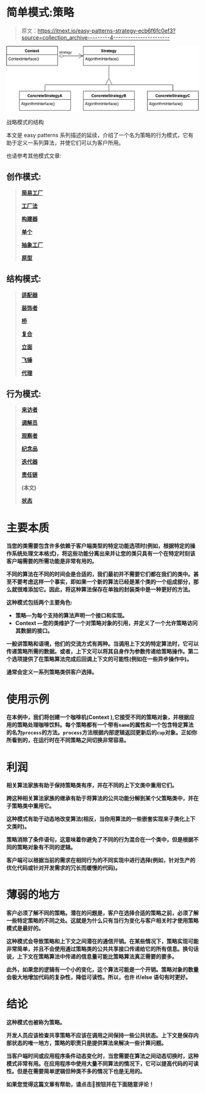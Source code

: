 # 简单模式:策略

> 原文：<https://itnext.io/easy-patterns-strategy-ecb6f6fc0ef3?source=collection_archive---------4----------------------->

![](img/dd933187a45f55ebeda5fb8d33d6bea3.png)

战略模式的结构

本文是 easy patterns 系列描述的延续，介绍了一个名为策略的行为模式，它有助于定义一系列算法，并使它们可以为客户所用。

也请参考其他模式文章:

## 创作模式:

> [**简易工厂**](/easy-patterns-simple-factory-b946a086fd7e)
> 
> [**工厂法**](/easy-patterns-factory-method-5f27385ac5c)
> 
> [**构建器**](/easy-patterns-builder-d85655bcf8aa)
> 
> [**单个**](/easy-patterns-singleton-283356fb29bf)
> 
> [**抽象工厂**](/easy-patterns-abstract-factory-2325cb398fc6)
> 
> [**原型**](/easy-patterns-prototype-e03ec6962f89)

## 结构模式:

> [**适配器**](/easy-patterns-adapter-9b5806cb346f)
> 
> [**装饰者**](/easy-patterns-decorator-eaa96c0550ea)
> 
> [**桥**](/easy-patterns-bridge-28d50dc25f9f)
> 
> [**复合**](/easy-patterns-composite-8b28aa1f158)
> 
> [**立面**](/easy-patterns-facade-8cb185f4f44f)
> 
> [**飞锤**](/easy-patterns-flyweight-dab4c018f7f5)
> 
> [**代理**](/easy-patterns-proxy-45fc3a648020)

## 行为模式:

> [**来访者**](/easy-patterns-visitor-b8ef57eb957)
> 
> [**调解员**](/easy-patterns-mediator-e0bf18fefdf9)
> 
> [**观察者**](/easy-patterns-observer-63c832d41ffd)
> 
> [**纪念品**](/easy-patterns-memento-ce966cec7478)
> 
> [**迭代器**](/easy-patterns-iterator-f5c0dd85957)
> 
> [**责任链**](/easy-patterns-chain-of-responsibility-9a84307ad837)
> 
> [](/easy-patterns-strategy-ecb6f6fc0ef3)****(本文)****
> 
> ****[**状态**](/easy-patterns-state-ec87a1a487b4)****

# ****主要本质****

****当您的类需要包含许多依赖于客户端类型的特定功能选项时(例如，根据特定的操作系统处理文本格式)，将这些功能分离出来并让您的类只具有一个在特定时刻该客户端需要的所需功能是非常有用的。****

****不同的算法在不同的时间会是合适的，我们最初并不需要它们都在我们的类中。甚至不要考虑这样一个事实，即如果一个新的算法已经是某个类的一个组成部分，那么就很难添加它。因此，将这种算法保存在单独的封装类中是一种更好的方法。****

****这种模式包括两个主要角色:****

*   ******策略**—为每个支持的算法声明一个接口和实现。****
*   ******Context** —您的类维护了一个对策略对象的引用，并定义了一个允许策略访问其数据的接口。****

****一般讲策略和语境，他们的交流方式有两种。当调用**上下文**的特定算法时，它可以传递**策略**所需的数据。或者，**上下文**可以将其自身作为参数传递给**策略**操作。第二个选项提供了在策略算法完成后回调上下文的可能性(例如在一些异步操作中)。****

****通常会定义一系列**策略**类供客户选择。****

# ****使用示例****

****在本例中，我们将创建一个咖啡机(Context ),它接受不同的策略对象，并根据应用的策略处理咖啡饮料。每个策略都有一个带有`name`的属性和一个包含特定算法的名为`process`的方法。`process`方法根据内部逻辑返回更新后的`cup`对象。正如你所看到的，在运行时在不同策略之间切换非常容易。****

# ****利润****

****相关算法家族有助于保持策略类有序，并在不同的上下文类中重用它们。****

****跨这种相关算法家族的继承有助于将算法的公共功能分解到某个父策略类中，并在子策略类中重用它。****

****这种模式有助于动态地改变算法(相反，当你用算法的一些嵌套实现来子类化上下文类时)。****

****策略消除了条件语句，这意味着你避免了不同的行为混合在一个类中，但是根据不同的策略对象有不同的逻辑。****

****客户端可以根据当前的需求在相同行为的不同实现中进行选择(例如，针对生产的优化代码或针对开发需求的冗长而缓慢的代码)。****

# ****薄弱的地方****

****客户必须了解不同的策略。潜在的问题是，客户在选择合适的策略之前，必须了解一些特定策略的不同之处。这就是为什么只有当行为变化与客户相关时才使用策略模式是最好的。****

****这种模式会导致策略和上下文之间潜在的通信开销。在某些情况下，策略实现可能非常简单，并且不会使用通过策略类的公共共享接口传递给它的所有信息。换句话说，上下文在策略算法中传递的信息量可能比策略算法真正需要的要多。****

****此外，如果您的逻辑有一个小的变化，这个算法可能是一个开销。策略对象的数量会极大地增加代码的复杂性，降低可读性。所以，也许 if/else 语句有时更好。****

# ****结论****

****这种模式也被称为**策略**。****

****开发人员应该检查共享策略不应该在调用之间保持一些公共状态。上下文是保存内部状态的唯一地方，策略的职责只是提供算法来解决一些计算问题。****

****当客户端时间或应用程序条件动态变化时，当您需要在算法之间动态切换时，这种模式非常有用。在应用程序中使用大量不同算法的情况下，它可以提高代码的可读性。但是在需要简单逻辑但种类不多的情况下也是无用的。****

****如果您觉得这篇文章有帮助，请点击👏按钮并在下面随意评论！****